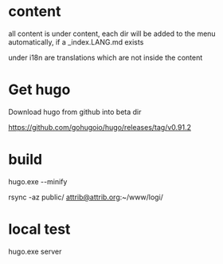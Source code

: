 # content

all content is under content, each dir will be added to the menu automatically, if a _index.LANG.md exists

under i18n are translations which are not inside the content

# Get hugo

Download hugo from github into beta dir

https://github.com/gohugoio/hugo/releases/tag/v0.91.2

# build

hugo.exe --minify

rsync -az public/ attrib@attrib.org:~/www/logi/

# local test

hugo.exe server